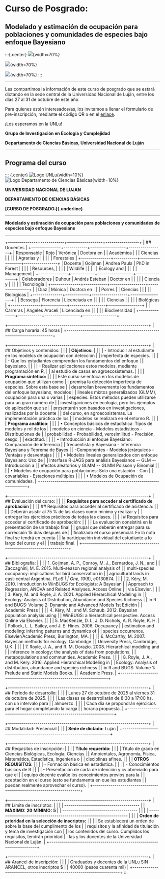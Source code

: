 # Curso de Posgrado: 
## Modelado y estimación de ocupación para poblaciones y comunidades de especies bajo enfoque Bayesiano

:::{.center}
![](img/flyercurso.jpg){width=70%}

![](img/flyercurso2.jpg){width=70%}

![](img/flyercurso3.jpg){width=70%}
:::

_________________________________________________________________________

Les compartimos la información de este curso de posgrado que se estará dictando en la sede central de la Universidad Nacional de Luján, entre los días 27 al 31 de octubre de este año. 

Para quienes estén interesados/as,  los invitamos a llenar el formulario de pre-inscripción,  mediante el código QR o en el [enlace](https://ee.kobotoolbox.org/x/EdVZiZAE).

¡Los esperamos en la UNLu!

**Grupo de Investigación en Ecología y Complejidad**

**Departamento de Ciencias Básicas, Universidad Nacional de Luján**


_________________________________________________________________________

## Programa del curso

::: {.center}
![Logo UNLu](img/logounlu.png){width=10%}
![Logo Departamento de Ciencias Básicas](img/LogoBNBasicas.png){width=10%}

**UNIVERSIDAD NACIONAL DE LUJAN**

**DEPARTAMENTO DE CIENCIAS BÁSICAS**

**[CURSO DE POSGRADO:]{.underline}**

  -----------------------------------------------------------------------
  **Modelado y estimación de ocupación para poblaciones y comunidades de
  especies bajo enfoque Bayesiano**

  -----------------------------------------------------------------------

+---------------+------------+------------------+-----------------+
| ## Docentes                                                     |
+---------------+------------+------------------+-----------------+
| Responsable   | Rojo       | Verónica         | Doctora en      |
| Académica     |            |                  | Ciencias        |
|               |            |                  | Agrarias y      |
|               |            |                  | Forestales      |
+---------------+------------+------------------+-----------------+
| Docente       | Goijman    | Andrea Paula     | PhD in Forest   |
|               |            |                  | Resources,      |
|               |            |                  | Wildlife        |
|               |            |                  | Ecology and     |
|               |            |                  | Management      |
+---------------+------------+------------------+-----------------+
| Colaboradores | Duhour     | Andrés Esteban   | Doctor en       |
|               |            |                  | Ciencia y       |
|               |            |                  | Tecnología      |
+---------------+------------+------------------+-----------------+
|               | Díaz       | Mónica           | Doctora en      |
|               | Porres     |                  | Ciencias        |
|               |            |                  | Biológicas      |
+---------------+------------+------------------+-----------------+
|               | Bessega    | Florencia        | Licenciada en   |
|               |            |                  | Ciencias        |
|               |            |                  | Biológicas      |
+---------------+------------+------------------+-----------------+
|               | Carreras   | Angeles Araceli  | Licenciada en   |
|               |            |                  | Biodiversidad   |
+---------------+------------+------------------+-----------------+

+-----------------------------------------------------------------------+
| ## Carga horaria: 45 horas                                            |
+-----------------------------------------------------------------------+

+-----------------------------------------------------------------------+
| ## Objetivos y contenidos:                                            |
|                                                                       |
| **Objetivos:**                                                        |
|                                                                       |
| \- Introducir al estudiante en los modelos de ocupación con detección |
| imperfecta de especies.                                               |
|                                                                       |
| \- Que los estudiantes comprendan los fundamentos del enfoque         |
| bayesiano.                                                            |
|                                                                       |
| \- Realizar aplicaciones estos modelos, mediante programación en R,   |
| al estudio de casos en agroecosistemas.                               |
|                                                                       |
| **Programa sintético:**                                               |
|                                                                       |
| Este curso se enfoca en los modelos de ocupación que utilizan como    |
| premisa la detección imperfecta de especies. Sobre esta base se       |
| desarrollan brevemente los fundamentos del enfoque bayesiano, modelos |
| lineales mixtos generalizados (GLMM), ocupación para una o varias     |
| especies. Estos métodos pueden utilizarse para un gran número de      |
| investigaciones en ecología, pero los ejemplos de aplicación que se   |
| presentarán son basados en investigaciones, realizadas por la docente |
| del curso, en agroecosistemas. La implementación práctica de los      |
| modelos se realizará en el entorno R.                                 |
|                                                                       |
| **Programa analítico:**                                               |
|                                                                       |
| • Conceptos básicos de estadística: Tipos de modelos y rol de los     |
| modelos en ciencia - Modelos estadísticos - Distribuciones de         |
| probabilidad - Probabilidad, verosimilitud - Precisión, sesgo,        |
| exactitud.                                                            |
|                                                                       |
| • Introducción al enfoque Bayesiano: Comparación de inferencia        |
| frecuentista y Bayesiana - Inferencia Bayesiana y Teorema de Bayes    |
| -Componentes - Modelos jerárquicos - Ventajas y desventajas           |
|                                                                       |
| • Modelos lineales generalizados con enfoque Bayesiano: Uso de        |
| interfase R-JAGS para análisis Bayesianos -- GLM -- Introducción a    |
| efectos aleatorios y GLMM -- GLMM Poisson y Binomial                  |
|                                                                       |
| • Modelos de ocupación para poblaciones: Solo una estación - Con      |
| covariables - Estaciones múltiples                                    |
|                                                                       |
| • Modelos de Ocupación de comunidades.                                |
+-----------------------------------------------------------------------+

+-----------------------------------------------------------------------+
| ## Evaluación del curso:                                              |
|                                                                       |
| **Requisitos para acceder al certificado de aprobación**              |
|                                                                       |
| ## Requisitos para acceder al certificado de asistencia:              |
|                                                                       |
| Deberán asistir al 75 % de las clases como mínimo y realizar y        |
| entregar los ejercicios prácticos de todas las clases.                |
|                                                                       |
| # Requisitos para acceder al certificado de aprobación:               |
|                                                                       |
| La evaluación consistirá en la presentación de un trabajo final       |
| grupal que deberán entregar para su corrección 15 días después de     |
| finalizado el curso presencial. En la nota final se tendrá en cuenta  |
| la participación individual del estudiante a lo largo del curso y el  |
| trabajo final.                                                        |
+-----------------------------------------------------------------------+

+-----------------------------------------------------------------------+
| ## Bibliografía:                                                      |
|                                                                       |
| 1.  Goijman, A. P., Conroy, M. J., Bernardos, J. N., and              |
|     Zaccagnini, M. E. 2015. Multi-season regional analysis of         |
|     multi-species occupancy: implications for bird conservation in    |
|     agricultural lands in east-central Argentina. *PLoS               |
|     One*, *10*(6), e0130874.                                          |
|                                                                       |
| 2.  Kéry, M. 2010. Introduction to WinBUGS for Ecologists: A Bayesian |
|     Approach to Regression, ANOVA and Related Analyses. Access Online |
|     via Elsevier.                                                     |
|                                                                       |
| 3.  Kery, M. and Royle, J. A. 2021. Applied Hierarchical Modeling in  |
|     Ecology: Analysis of Distribution, Abundance and Species Richness |
|     in R and BUGS: Volume 2: Dynamic and Advanced Models 1st Edición  |
|     Academic Press                                                    |
|                                                                       |
| 4.  Kéry, M., and M. Schaub. 2012. Bayesian population analysis using |
|     WinBUGS: a hierarchical perspective. Access Online via Elsevier.  |
|                                                                       |
| 5.  MacKenzie, D. I., J. D. Nichols, A. R. Royle, K. H.               |
|     Pollock, L. L. Bailey, and J. E. Hines. 2006. Occupancy           |
|     estimation and modeling: inferring patterns and dynamics of       |
|     species occurrence. Elsevier/Academic Press, Burlington, MA.      |
|                                                                       |
| 6.  McCarthy, M. 2007. Bayesian methods for ecology. Cambridge        |
|     University Press, Cambridge, U.K.                                 |
|                                                                       |
| 7.  Royle, J. A., and R. M. Dorazio. 2008. Hierarchical modeling and  |
|     inference in ecology: the analysis of data from populations,      |
|     metapopulations and communities. Academic Press.                  |
|                                                                       |
| 8.  Royle, J. A., and M. Kery. 2016. Applied Hierarchical Modeling in |
|     Ecology: Analysis of distribution, abundance and species richness |
|     in R and BUGS: Volume 1: Prelude and Static Models Books.         |
|     Academic Press.                                                   |
+-----------------------------------------------------------------------+

+-----------------------------------------------------------------------+
| ## Período de desarrollo:                                             |
|                                                                       |
| Lunes 27 de octubre de 2025 al viernes 31 de octubre de 2025.         |
|                                                                       |
| Las clases se desarrollarán de 8:30 a 17:00 hs. con un intervalo para |
| almuerzo.                                                             |
|                                                                       |
| Cada día se propondrán ejercicios para el hogar completando la carga  |
| horaria propuesta.                                                    |
+-----------------------------------------------------------------------+

+-----------------------------------------------------------------------+
| ## Modalidad: Presencial                                              |
|                                                                       |
| **Sede de dictado:** Luján                                            |
+-----------------------------------------------------------------------+

+-----------------------------------------------------------------------+
| ## Requisitos de inscripción:                                         |
|                                                                       |
| **Título requerido:**                                                 |
|                                                                       |
| Título de grado en Ciencias Biológicas, Ecología, Ciencias            |
| Ambientales, Agronomía, Física, Matemática, Estadística, Ingeniería o |
| disciplinas afines.                                                   |
|                                                                       |
| **OTROS REQUISITOS**:                                                 |
|                                                                       |
| -   Formación básica en estadística.                                  |
|                                                                       |
| -   Conocimientos básicos de R                                        |
|                                                                       |
| -   Presentación de carta de intención y cv abreviado para que el     |
|     equipo docente evalúe los conocimientos previos para la           |
|     aceptación en el curso (esto se fundamenta en que les estudiantes |
|     puedan realmente aprovechar el curso).                            |
+-----------------------------------------------------------------------+

+-----------------------------------------------------------------------+
| ## Límite de inscriptos:                                              |
|                                                                       |
|   --------------------------------------                              |
|   **MÁXIMO:** **20** **MÍNIMO:** **5**                                |
|   --------------------------------------                              |
|                                                                       |
| -------------------------------------------------------------------   |
|                                                                       |
| **Orden de prioridad en la selección de inscriptos:**                 |
|                                                                       |
| Se establecerá un orden de sobre la base del cumplimento de los       |
| requisitos y la afinidad de titulación y tema de investigación con    |
| los contenidos del curso. Cumplidos los requisitos, tendrán prioridad |
| las y los docentes de la Universidad Nacional de Luján.               |
+-----------------------------------------------------------------------+

+-----------------------------------------------------------------------+
| ## Arancel de inscripción:                                            |
|                                                                       |
| Graduados y docentes de la UNLu SIN ARANCEL, otros inscriptos \$      |
| 40000 (pesos cuarenta mil)                                            |
+-----------------------------------------------------------------------+
:::
